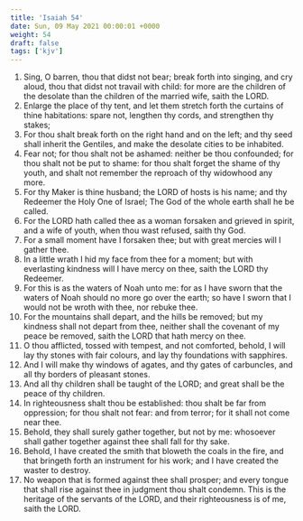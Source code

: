 ```yaml
---
title: 'Isaiah 54'
date: Sun, 09 May 2021 00:00:01 +0000
weight: 54
draft: false
tags: ['kjv'] 
---
```


1. Sing, O barren, thou that didst not bear; break forth into singing, and cry aloud, thou that didst not travail with child: for more are the children of the desolate than the children of the married wife, saith the LORD.
2. Enlarge the place of thy tent, and let them stretch forth the curtains of thine habitations: spare not, lengthen thy cords, and strengthen thy stakes;
3. For thou shalt break forth on the right hand and on the left; and thy seed shall inherit the Gentiles, and make the desolate cities to be inhabited.
4. Fear not; for thou shalt not be ashamed: neither be thou confounded; for thou shalt not be put to shame: for thou shalt forget the shame of thy youth, and shalt not remember the reproach of thy widowhood any more.
5. For thy Maker is thine husband; the LORD of hosts is his name; and thy Redeemer the Holy One of Israel; The God of the whole earth shall he be called.
6. For the LORD hath called thee as a woman forsaken and grieved in spirit, and a wife of youth, when thou wast refused, saith thy God.
7. For a small moment have I forsaken thee; but with great mercies will I gather thee.
8. In a little wrath I hid my face from thee for a moment; but with everlasting kindness will I have mercy on thee, saith the LORD thy Redeemer.
9. For this is as the waters of Noah unto me: for as I have sworn that the waters of Noah should no more go over the earth; so have I sworn that I would not be wroth with thee, nor rebuke thee.
10. For the mountains shall depart, and the hills be removed; but my kindness shall not depart from thee, neither shall the covenant of my peace be removed, saith the LORD that hath mercy on thee.
11. O thou afflicted, tossed with tempest, and not comforted, behold, I will lay thy stones with fair colours, and lay thy foundations with sapphires.
12. And I will make thy windows of agates, and thy gates of carbuncles, and all thy borders of pleasant stones.
13. And all thy children shall be taught of the LORD; and great shall be the peace of thy children.
14. In righteousness shalt thou be established: thou shalt be far from oppression; for thou shalt not fear: and from terror; for it shall not come near thee.
15. Behold, they shall surely gather together, but not by me: whosoever shall gather together against thee shall fall for thy sake.
16. Behold, I have created the smith that bloweth the coals in the fire, and that bringeth forth an instrument for his work; and I have created the waster to destroy.
17. No weapon that is formed against thee shall prosper; and every tongue that shall rise against thee in judgment thou shalt condemn. This is the heritage of the servants of the LORD, and their righteousness is of me, saith the LORD.
